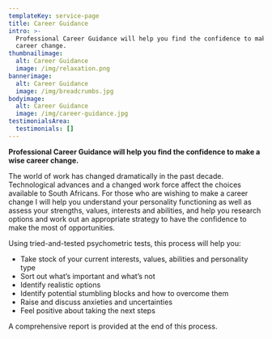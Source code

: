 ```yaml
---
templateKey: service-page
title: Career Guidance
intro: >-
  Professional Career Guidance will help you find the confidence to make a wise
  career change.
thumbnailimage:
  alt: Career Guidance
  image: /img/relaxation.png
bannerimage:
  alt: Career Guidance
  image: /img/breadcrumbs.jpg
bodyimage:
  alt: Career Guidance
  image: /img/career-guidance.jpg
testimonialsArea:
  testimonials: []
---
```


**Professional Career Guidance will help you find the confidence to make a wise career change.**

The world of work has changed dramatically in the past decade. Technological advances and a changed work force affect the choices available to South Africans. For those who are wishing to make a career change I will help you understand your personality functioning as well as assess your strengths, values, interests and abilities, and help you research options and work out an appropriate strategy to have the confidence to make the most of opportunities.

Using tried-and-tested psychometric tests, this process will help you:

- Take stock of your current interests, values, abilities and personality type
- Sort out what’s important and what’s not
- Identify realistic options
- Identify potential stumbling blocks and how to overcome them
- Raise and discuss anxieties and uncertainties
- Feel positive about taking the next steps

A comprehensive report is provided at the end of this process.
